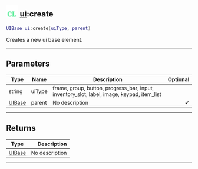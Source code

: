 ## <img src="../../.gitbook/assets/client.png" width="32" height="32" /> [ui](../ui/README.md):create

```lua
UIBase ui:create(uiType, parent)
```

Creates a new ui base element.<br>

-----------------
## Parameters

| Type   | Name | Description | Optional |
| ------ | ---- | ----------- | -------: |
| string | uiType | frame, group, button, progress_bar, input, inventory_slot, label, image, keypad, item_list |  |
| [UIBase](../uibase/README.md) | parent | No description | ✔ |

-----------------
## Returns

| Type   | Description |
| ------ | ----------: |
| [UIBase](../uibase/README.md) | No description |


--------